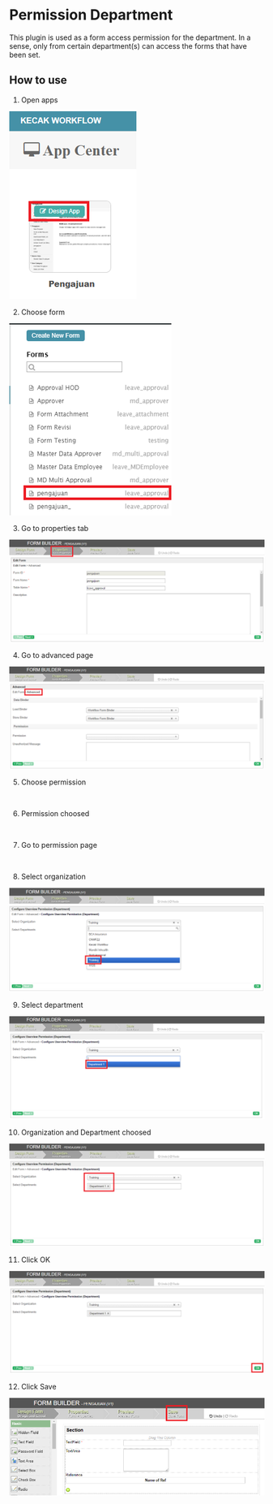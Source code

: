 # Permission Department

This plugin is used as a form access permission for the department.
In a sense, only from certain department(s) can access the forms that have been set.

## How to use

1. Open apps

<img src="https://raw.githubusercontent.com/kinnara-digital-studio/kecak-workflow/master/docs/assets/permissionDepartment_openApps.png" alt="" />


2. Choose form

<img src="https://raw.githubusercontent.com/kinnara-digital-studio/kecak-workflow/master/docs/assets/permissionDepartment_chooseForm.png" alt="" />


3. Go to properties tab

<img src="https://raw.githubusercontent.com/kinnara-digital-studio/kecak-workflow/master/docs/assets/permissionDepartment_properties.png" alt="" />


4. Go to advanced page

<img src="https://raw.githubusercontent.com/kinnara-digital-studio/kecak-workflow/master/docs/assets/permissionDepartment_advanced.png" alt="" />


5. Choose permission

<img src="https://raw.githubusercontent.com/kinnara-digital-studio/kecak-workflow/master/docs/assets/permissionDepartment_choosePermission.png" alt="" />


6. Permission choosed

<img src="https://raw.githubusercontent.com/kinnara-digital-studio/kecak-workflow/master/docs/assets/permissionDepartment_choosed.png" alt="" />


7. Go to permission page

<img src="https://raw.githubusercontent.com/kinnara-digital-studio/kecak-workflow/master/docs/assets/permissionDepartment_.png" alt="" />


8. Select organization

<img src="https://raw.githubusercontent.com/kinnara-digital-studio/kecak-workflow/master/docs/assets/permissionDepartment_chooseOrganization.png" alt="" />


9. Select department

<img src="https://raw.githubusercontent.com/kinnara-digital-studio/kecak-workflow/master/docs/assets/permissionDepartment_chooseDept.png" alt="" />

10. Organization and Department choosed

<img src="https://raw.githubusercontent.com/kinnara-digital-studio/kecak-workflow/master/docs/assets/permissionDepartment_chooseOrganizationDept.png" alt="" />


11. Click OK

<img src="https://raw.githubusercontent.com/kinnara-digital-studio/kecak-workflow/master/docs/assets/permissionDepartment_ok.png" alt="" />


12. Click Save

<img src="https://raw.githubusercontent.com/kinnara-digital-studio/kecak-workflow/master/docs/assets/permissionDepartment_save.png" alt="" />

